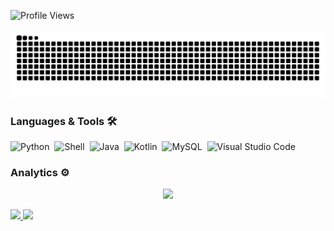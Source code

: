 
![Profile Views](http://estruyf-github.azurewebsites.net/api/VisitorHit?user=Saketh-Marri&repo=Saketh-Marri&countColorcountColor)

[![MasterHead](https://github.com/GuillaumeFalourd/GuillaumeFalourd/blob/output/github-contribution-grid-snake.svg)](https://github.com/Saketh-Marri)

### Languages & Tools 🛠
![Python](https://img.shields.io/badge/-Python-05122A?style=flat&logo=python)&nbsp;
![Shell](https://img.shields.io/badge/Shell-05122A?style=flat&logo=gnu-bash&logoColor=white)&nbsp;
![Java](https://img.shields.io/badge/-Java-05122A?style=flat&logo=Java&logoColor=white)&nbsp;
![Kotlin](https://img.shields.io/badge/-Kotlin-05122A?style=flat&logo=kotlin)&nbsp;
![MySQL](https://img.shields.io/badge/-MySQL-05122A?style=flat&logo=mysql&logoColor=white)&nbsp;
![Visual Studio Code](https://img.shields.io/badge/-Visual%20Studio%20Code-05122A?style=flat&logo=visual-studio-code&logoColor=007ACC)&nbsp;


### Analytics ⚙️

<p align="center">
  <img height="180em" src="https://github-readme-streak-stats.herokuapp.com/?user=Saketh-Marri" />
</p>  
  
<p align="left">
<a href="https://github.com/Saketh-Marri">
  <img height="167em" src="https://github-readme-stats.vercel.app/api/?username=Saketh-Marri&count_private=true&show_icons=true"/>
  <img height="167em" src="https://github-readme-stats.vercel.app/api/top-langs/?username=Saketh-Marri&layout=compact&langs_count=8&exclude_repo=Datascience"/>
</a>
</p>


